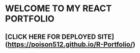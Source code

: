 # WELCOME TO MY REACT PORTFOLIO

## [CLICK HERE FOR DEPLOYED SITE] (https://poison512.github.io/R-Portfolio/)


